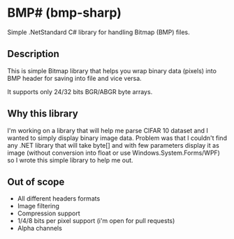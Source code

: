 # BMP# (bmp-sharp)

Simple .NetStandard C# library for handling Bitmap (BMP) files.

## Description

This is simple Bitmap library that helps you wrap binary data (pixels) into BMP header for saving into file and vice versa.

It supports only 24/32 bits BGR/ABGR byte arrays.

## Why this library

I'm working on a library that will help me parse CIFAR 10 dataset and I wanted to simply display binary image data. Problem was that I couldn't find any .NET library that will take byte[] and with few parameters display it as image (without conversion into float or use Windows.System.Forms/WPF) so I wrote this simple library to help me out.

## Out of scope

- All different headers formats
- Image filtering
- Compression support
- 1/4/8 bits per pixel support (i'm open for pull requests)
- Alpha channels

